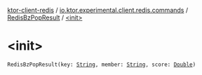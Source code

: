 [ktor-client-redis](../../index.md) / [io.ktor.experimental.client.redis.commands](../index.md) / [RedisBzPopResult](index.md) / [&lt;init&gt;](./-init-.md)

# &lt;init&gt;

`RedisBzPopResult(key: `[`String`](https://kotlinlang.org/api/latest/jvm/stdlib/kotlin/-string/index.html)`, member: `[`String`](https://kotlinlang.org/api/latest/jvm/stdlib/kotlin/-string/index.html)`, score: `[`Double`](https://kotlinlang.org/api/latest/jvm/stdlib/kotlin/-double/index.html)`)`